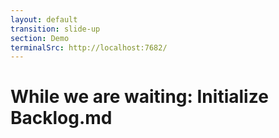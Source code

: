 ```yaml
---
layout: default
transition: slide-up
section: Demo
terminalSrc: http://localhost:7682/
---
```


# While we are waiting: Initialize Backlog.md

<TtydFrame
class="mt-8 max-w-186 h-103"
:src="$frontmatter.terminalSrc"
/>
